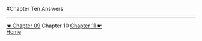 #Chapter Ten Answers

---
[☚ Chapter 09](../Chapter_09) Chapter 10 [Chapter 11 ☛](../Chapter_11)<br/>
[Home](https://github.com/adobrich/CppPrimer)
